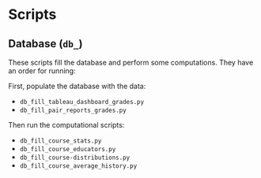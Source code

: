 # Scripts

## Database (`db_`)

These scripts fill the database and perform some computations. They have an order for running:

First, populate the database with the data:
- `db_fill_tableau_dashboard_grades.py`
- `db_fill_pair_reports_grades.py`

Then run the computational scripts:
- `db_fill_course_stats.py`
- `db_fill_course_educators.py`
- `db_fill_course-distributions.py`
- `db_fill_course_average_history.py`